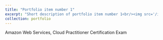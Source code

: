 ```yaml
---
title: "Portfolio item number 1"
excerpt: "Short description of portfolio item number 1<br/><img src='/images/500x300.png'>"
collection: portfolio
---
```


Amazon Web Services, Cloud Practitioner Certification Exam